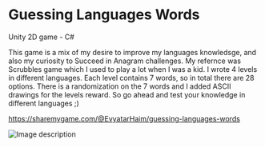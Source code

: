 # Guessing Languages Words
Unity 2D game - C#

This game is a mix of my desire to improve my languages knowledsge, 
and also my curiosity to Succeed in Anagram challenges.
My refernce was Scrubbles game which I used to play a lot when I was a kid.
I wrote 4 levels in different languages.
Each level contains 7 words, so in total there are 28 options.
There is a randomization on the 7 words and I added ASCII drawings for the levels reward.
So go ahead and test your knowledge in different languages ;)

https://sharemygame.com/@EvyatarHaim/guessing-languages-words

![Image description](/https://github.com/EvyatarHaim1/Guessing_Languages_Words/blob/master/Assets/view.png)




